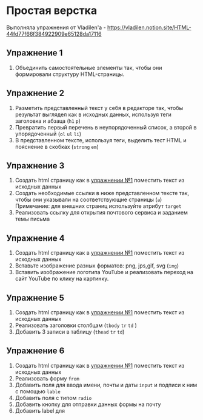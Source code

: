 # Простая верстка
Выполняла упражнения от Vladilen'a - https://vladilen.notion.site/HTML-44fd77f66f384922909e65128da17116
## Упражнение 1
1. Объединить самостоятельные элементы так, чтобы они формировали структуру HTML-страницы.
## Упражнение 2
1. Разметить представленный текст у себя в редакторе так, чтобы результат выглядел как в исходных данных, используя теги заголовка и абзаца (`h1` `p`)
2. Превратить первый перечень в неупорядоченный список, а второй в упорядоченный  (`ol` `ul` `li`)
3. В представленном тексте, используя теги, выделить тест HTML и пояснение в скобках (`strong` `em`)
## Упражнение 3 
1. Создать html страницу как в [упражнении №1](https://www.notion.so/08d9c5797bf3446db67176f15fff23b3) поместить текст из исходных данных
2. Создать необходимые ссылки в ниже представленном тексте так, чтобы они указывали на соответствующие страницы (`a`) Примечание: для внешних страниц используйте атрибут `target` 
3. Реализовать ссылку для открытия почтового сервиса и заданием темы письма
## Упражнение 4
1. Создать html страницу как в [упражнении №1](https://www.notion.so/08d9c5797bf3446db67176f15fff23b3) поместить текст из исходных данных
2. Вставьте изображение разных форматов: png, jps,gif, svg (`img`)
3. Вставить изображение логотипа YouTube и реализовать переход на сайт YouTube по клику на картинку.
## Упражнение 5 
1. Создать html страницу как в [упражнении №1](https://www.notion.so/08d9c5797bf3446db67176f15fff23b3) поместить текст из исходных данных
2. Реализовать заголовки столбцам (`tbody` `tr` `td` )
3. Добавить 3 записи в таблицу (`thead` `tr` `td`)
## Упражнение 6
1. Создать html страницу как в [упражнении №1](https://www.notion.so/08d9c5797bf3446db67176f15fff23b3) поместить текст из исходных данных
2. Реализовать форму `from`
3. Добавить поля для ввода имени, почты и даты `input` и подписи к ним с помощью `lable`
4. Добавить поля с типом `radio`
5. Добавить кнопку для отправки данных формы на почту
6. Добавить label для

